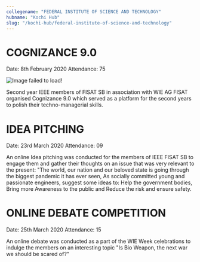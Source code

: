 ```yaml
---
collegename: "FEDERAL INSTITUTE OF SCIENCE AND TECHNOLOGY"
hubname: "Kochi Hub"
slug: "/kochi-hub/federal-institute-of-science-and-technology"
---
```


# COGNIZANCE 9.0
<div>
<span>Date: 8th February 2020</span>
<span>Attendance: 75</span>
</div>


![Image failed to load!](/image_name.png "Cognizance 9.0")

Second year IEEE members of FISAT SB in association with WIE AG FISAT organised Cognizance 9.0 which served as a platform for the second years to polish their techno-managerial skills. 


# IDEA PITCHING
<div>
<span>Date: 23rd March 2020</span>
<span>Attendance: 09</span>
</div>


An online Idea pitching was conducted for the members of IEEE FISAT SB to engage them and gather their thoughts on an issue that was very relevant to the present: "The world, our nation and our beloved state is going through the biggest pandemic it has ever seen, As socially committed young and passionate engineers, suggest some ideas to: Help the government bodies, Bring more Awareness to the public and Reduce the risk and ensure safety. 


# ONLINE DEBATE COMPETITION
<div>
<span>Date: 25th March 2020</span>
<span>Attendance: 15</span>
</div>


An online debate was conducted as a part of the WIE Week celebrations to indulge the members on an interesting topic "Is Bio Weapon, the next war we should be scared of?" 